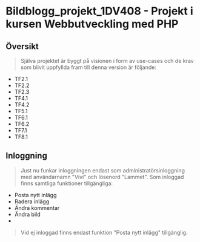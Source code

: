 Bildblogg_projekt_1DV408 - Projekt i kursen Webbutveckling med PHP
==================================================================

Översikt
--------

> Själva projektet är byggt på visionen i form av use-cases och de krav som blivit uppfyllda fram till denna version är följande:

* TF2.1
* TF2.2
* TF2.3
* TF4.1
* TF4.2
* TF5.1
* TF6.1
* TF6.2
* TF7.1
* TF8.1

Inloggning
----------

> Just nu funkar inloggningen endast som administratörsinloggning med användarnamn "Vivi" och lösenord "Lammet". Som inloggad finns samtliga funktioner tillgängliga: 

* Posta nytt inlägg
* Radera inlägg
* Ändra kommentar
* Ändra bild
* 

> Vid ej inloggad finns endast funktion "Posta nytt inlägg" tillgänglig. 

